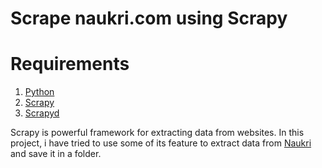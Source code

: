 # Scrape naukri.com using Scrapy

# Requirements

1. [Python](https://www.python.org/downloads/)
2. [Scrapy](https://scrapy.org/)
3. [Scrapyd](https://scrapyd.readthedocs.io/en/stable/)

Scrapy is powerful framework for extracting data from websites. In this project, i have tried to use some of its feature to extract data from [Naukri](www.naukri.com) and save it in a folder.


